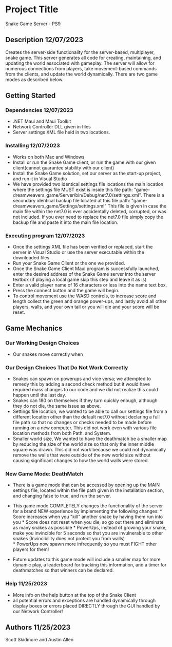 # Project Title

Snake Game Server - PS9

## Description 12/07/2023

Creates the server-side functionality for the server-based, multiplayer, snake game. This server generates all code for creating, maintaining, and updating the world associated with gameplay. The server will allow for numerous connections from players, take movement-based commands from the clients, and update the world dynamically. There are two game modes as described below.


## Getting Started 

### Dependencies 12/07/2023

* .NET Maui and Maui Toolkit
* Network Controller DLL given in files
* Server settings XML file held in two locations.

### Installing 12/07/2023

* Works on both Mac and Windows
* Install or run the Snake Game client, or run the game with our given client(cannot guarantee stability with our client)
* Install the Snake Game solution, set our server as the start-up project, and run it in Visual Studio
* We have provided two identical settings file locations the main location where the settings file MUST exist is
  inside this file path:  "game-dreamweavers_game/Server/bin/Debug/net7.0/settings.xml". There is a secondary identical backup file located at this 
  file path: "game-dreamweavers_game/Settings/settings.xml" This file is given in case the main file within the net7.0 is ever accidentally deleted, 
  corrupted, or was not included. If you ever need to replace the net7.0 file simply copy the backup file and paste it into the main file location.
  
  


### Executing program  12/07/2023

* Once the settings XML file has been verified or replaced, start the server in Visual Studio or use the server executable within the downloaded files.
* Run your Snake Game Client or the one we provided.
* Once the Snake Game Client Maui program is successfully launched, enter the desired address of the Snake Game server into the server textbox (if playing a local game skip this step and leave it as is)
* Enter a valid player name of 16 characters or less into the name text box.
* Press the connect button and the game will begin.
* To control movement use the WASD controls, to increase score and length collect the green and orange power-ups, and lastly avoid all other players, walls, and your own tail or you will die and your score will be reset.

## Game Mechanics

### Our Working Design Choices
* Our snakes move correctly when

### Our Design Choices That Do Not Work Correctly
* Snakes can spawn on powerups and vice versa; we attempted to remedy this by adding a second check method but it would have required mass changes to 
  our code and we did not realize this could happen until the last day.
* Snakes can 180 on themselves if they turn quickly enough, although they do not die, the same issue as above.
* Settings file location, we wanted to be able to call our settings file from a different location other than the default net7.0 without declaring a 
  full file path so that no changes or checks needed to be made before running on a new computer. This did not work even with various file location 
  methods from both Path. and System.
* Smaller world size, We wanted to have the deathmatch be a smaller map by reducing the size of the world size so that only the inner middle square 
  was drawn. This did not work because we could not dynamically remove the walls that were outside of the new world size without causing significant 
  changes to how the world walls were stored.
  

### New Game Mode: DeathMatch
* There is a game mode that can be accessed by opening up the MAIN settings file, located within the file path given in the installation section, and changing <DeathMatch>false</DeathMatch> to <DeathMatch>true</DeathMatch>. and run the server.
  
* This game mode COMPLETELY changes the functionality of the server for a brand NEW experience by implementing the following changes:
              * Score increases when you "kill" another snake by having them run into you
              * Score does not reset when you die, so go out there and eliminate as many snakes as possible
              * PowerUps, instead of growing your snake, make you invincible for 5 seconds so that you are invulnerable to other snakes (Invincibility 
                does not protect you from walls)                                                                                 
              * PowerUps now spawn more infrequently so you must FIGHT other players for them!
* Future updates to this game mode will include a smaller map for more dynamic play, a leaderboard for tracking this information, and a timer for     
  deathmatches so that winners can be declared.


### Help 11/25/2023
* More info on the help button at the top of the Snake Client
* all potential errors and exceptions are handled dynamically through display boxes or errors placed DIRECTLY through the GUI handled by our Network Controller!


## Authors 11/25/2023


Scott Skidmore and
Austin Allen

